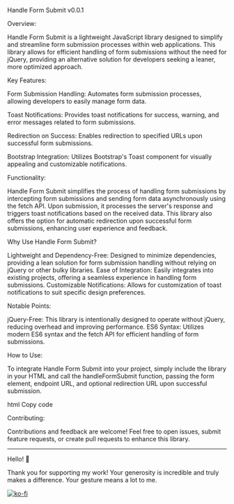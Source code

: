 Handle Form Submit v0.0.1

Overview:

Handle Form Submit is a lightweight JavaScript library designed to simplify and streamline form submission processes within web applications. This library allows for efficient handling of form submissions without the need for jQuery, providing an alternative solution for developers seeking a leaner, more optimized approach.

Key Features:

Form Submission Handling: Automates form submission processes, allowing developers to easily manage form data.

Toast Notifications: Provides toast notifications for success, warning, and error messages related to form submissions.

Redirection on Success: Enables redirection to specified URLs upon successful form submissions.

Bootstrap Integration: Utilizes Bootstrap's Toast component for visually appealing and customizable notifications.

Functionality:

Handle Form Submit simplifies the process of handling form submissions by intercepting form submissions and sending form data asynchronously using the fetch API. Upon submission, it processes the server's response and triggers toast notifications based on the received data. This library also offers the option for automatic redirection upon successful form submissions, enhancing user experience and feedback.

Why Use Handle Form Submit?

Lightweight and Dependency-Free: Designed to minimize dependencies, providing a lean solution for form submission handling without relying on jQuery or other bulky libraries.
Ease of Integration: Easily integrates into existing projects, offering a seamless experience in handling form submissions.
Customizable Notifications: Allows for customization of toast notifications to suit specific design preferences.

Notable Points:

jQuery-Free: This library is intentionally designed to operate without jQuery, reducing overhead and improving performance.
ES6 Syntax: Utilizes modern ES6 syntax and the fetch API for efficient handling of form submissions.

How to Use:

To integrate Handle Form Submit into your project, simply include the library in your HTML and call the handleFormSubmit function, passing the form element, endpoint URL, and optional redirection URL upon successful submission.

html
Copy code

<script src="handle-form-submit.js"></script>

Contributing:

Contributions and feedback are welcome! Feel free to open issues, submit feature requests, or create pull requests to enhance this library.

---

Hello! 🌟

Thank you for supporting my work! Your generosity is incredible and truly makes a difference. Your gesture means a lot to me.

[![ko-fi](https://ko-fi.com/img/githubbutton_sm.svg)](https://ko-fi.com/C0C0T3IKC)
